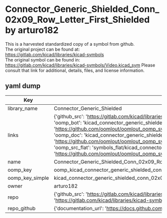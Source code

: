 # Connector_Generic_Shielded_Conn_02x09_Row_Letter_First_Shielded by arturo182  
This is a harvested standardized copy of a symbol from github.  
The original project can be found at:  
https://gitlab.com/kicad/libraries/kicad-symbols  
The original symbol can be found in:
https://gitlab.com/kicad/libraries/kicad-symbols/Video.kicad_sym
Please consult that link for additional, details, files, and license information.  
## yaml dump  
| Key | Value |  
| --- | --- |  
| library_name | Connector_Generic_Shielded |  
| links | {'github_src': 'https://gitlab.com/kicad/libraries/kicad-symbols/Video.kicad_sym', 'github_src_repo': 'https://gitlab.com/kicad/libraries/kicad-symbols', 'oomp_bot': 'kicad_connector_generic_shielded_conn_02x09_row_letter_first_shielded/working', 'oomp_bot_github': 'https://github.com/oomlout/oomlout_oomp_symbol_bot/tree/main/kicad_connector_generic_shielded_conn_02x09_row_letter_first_shielded/working', 'oomp_doc': 'kicad_connector_generic_shielded_conn_02x09_row_letter_first_shielded/working', 'oomp_doc_github': 'https://github.com/oomlout/oomlout_oomp_symbol_doc/tree/main/kicad_connector_generic_shielded_conn_02x09_row_letter_first_shielded/working', 'oomp_src_flat': 'symbols_flat/kicad_connector_generic_shielded_conn_02x09_row_letter_first_shielded/working', 'oomp_src_flat_github': 'https://github.com/oomlout/oomlout_oomp_symbol_src/tree/main/kicad_connector_generic_shielded_conn_02x09_row_letter_first_shielded/working'} |  
| name | Connector_Generic_Shielded_Conn_02x09_Row_Letter_First_Shielded |  
| oomp_key | oomp_kicad_connector_generic_shielded_conn_02x09_row_letter_first_shielded |  
| oomp_key_simple | kicad_connector_generic_shielded_conn_02x09_row_letter_first_shielded |  
| owner | arturo182 |  
| repo | {'github_src': 'https://gitlab.com/kicad/libraries/kicad-symbols/Video.kicad_sym', 'name': 'libraries/kicad-symbols', 'owner': 'kicad', 'url': 'https://gitlab.com/kicad/libraries/kicad-symbols'} |  
| repo_github | {'documentation_url': 'https://docs.github.com/rest/repos/repos#get-a-repository', 'message': 'Not Found'} |  

